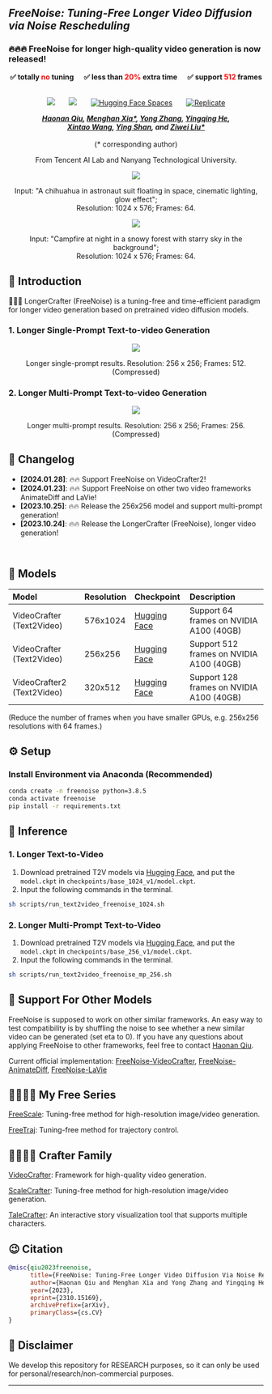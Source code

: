 ## ___***FreeNoise: Tuning-Free Longer Video Diffusion via Noise Rescheduling***___

### 🔥🔥🔥 FreeNoise for longer high-quality video generation is now released!

<div align="center">
<p style="font-weight: bold">
✅ totally <span style="color: red; font-weight: bold">no</span> tuning &nbsp;&nbsp;&nbsp;&nbsp;
✅ less than <span style="color: red; font-weight: bold">20%</span> extra time &nbsp;&nbsp;&nbsp;&nbsp;
✅ support <span style="color: red; font-weight: bold">512</span> frames &nbsp;&nbsp;&nbsp;&nbsp;
</p>

 <a href='https://arxiv.org/abs/2310.15169'><img src='https://img.shields.io/badge/arXiv-2310.15169-b31b1b.svg'></a> &nbsp;&nbsp;&nbsp;&nbsp;&nbsp;
 <a href='http://haonanqiu.com/projects/FreeNoise.html'><img src='https://img.shields.io/badge/Project-Page-Green'></a> &nbsp;&nbsp;&nbsp;&nbsp;&nbsp;
 [![Hugging Face Spaces](https://img.shields.io/badge/%F0%9F%A4%97%20Hugging%20Face-Spaces-blue)](https://huggingface.co/spaces/MoonQiu/FreeNoise) &nbsp;&nbsp;&nbsp;&nbsp;&nbsp;
 [![Replicate](https://replicate.com/cjwbw/longercrafter/badge)](https://replicate.com/cjwbw/longercrafter)


_**[Haonan Qiu](http://haonanqiu.com/), [Menghan Xia*](https://menghanxia.github.io), [Yong Zhang](https://yzhang2016.github.io), [Yingqing He](https://github.com/YingqingHe), 
<br>
[Xintao Wang](https://xinntao.github.io), [Ying Shan](https://scholar.google.com/citations?hl=zh-CN&user=4oXBp9UAAAAJ), and [Ziwei Liu*](https://liuziwei7.github.io/)**_
<br><br>
(* corresponding author)

From Tencent AI Lab and Nanyang Technological University.

<img src=assets/t2v/hd01.gif>
<p>Input: "A chihuahua in astronaut suit floating in space, cinematic lighting, glow effect"; 
<br>
Resolution: 1024 x 576; Frames: 64.</p>
<img src=assets/t2v/hd02.gif>
<p>Input: "Campfire at night in a snowy forest with starry sky in the background"; 
<br>
Resolution: 1024 x 576; Frames: 64.</p>
</div>
 
## 🔆 Introduction


🤗🤗🤗 LongerCrafter (FreeNoise) is a tuning-free and time-efficient paradigm for longer video generation based on pretrained video diffusion models.

### 1. Longer Single-Prompt Text-to-video Generation

<div align="center">
<img src=assets/t2v/sp512.gif>
<p>Longer single-prompt results. Resolution: 256 x 256; Frames: 512. (Compressed)</p>
</div>

### 2. Longer Multi-Prompt Text-to-video Generation

<div align="center">
<img src=assets/t2v/mp256.gif>
<p>Longer multi-prompt results. Resolution: 256 x 256; Frames: 256. (Compressed)</p>
</div>

## 📝 Changelog
- __[2024.01.28]__: 🔥🔥 Support FreeNoise on VideoCrafter2!
- __[2024.01.23]__: 🔥🔥 Support FreeNoise on other two video frameworks AnimateDiff and LaVie!
- __[2023.10.25]__: 🔥🔥 Release the 256x256 model and support multi-prompt generation!
- __[2023.10.24]__: 🔥🔥 Release the LongerCrafter (FreeNoise), longer video generation!
<br>


## 🧰 Models

|Model|Resolution|Checkpoint|Description
|:---------|:---------|:--------|:--------|
|VideoCrafter (Text2Video)|576x1024|[Hugging Face](https://huggingface.co/VideoCrafter/Text2Video-1024-v1.0/blob/main/model.ckpt)|Support 64 frames on NVIDIA A100 (40GB)
|VideoCrafter (Text2Video)|256x256|[Hugging Face](https://huggingface.co/VideoCrafter)|Support 512 frames on NVIDIA A100 (40GB)
|VideoCrafter2 (Text2Video)|320x512|[Hugging Face](https://huggingface.co/VideoCrafter/VideoCrafter2/blob/main/model.ckpt)|Support 128 frames on NVIDIA A100 (40GB)

(Reduce the number of frames when you have smaller GPUs, e.g. 256x256 resolutions with 64 frames.)

## ⚙️ Setup

### Install Environment via Anaconda (Recommended)
```bash
conda create -n freenoise python=3.8.5
conda activate freenoise
pip install -r requirements.txt
```


## 💫 Inference 
### 1. Longer Text-to-Video

<!-- 1) Download pretrained T2V models via [Hugging Face](https://huggingface.co/VideoCrafter/Text2Video-512-v1/blob/main/model.ckpt), and put the `model.ckpt` in `checkpoints/base_512_v1/model.ckpt`.
2) Input the following commands in the terminal.
```bash
sh scripts/run_text2video_freenoise_512.sh
``` -->

1) Download pretrained T2V models via [Hugging Face](https://huggingface.co/VideoCrafter/Text2Video-1024-v1.0/blob/main/model.ckpt), and put the `model.ckpt` in `checkpoints/base_1024_v1/model.ckpt`.
2) Input the following commands in the terminal.
```bash
sh scripts/run_text2video_freenoise_1024.sh
```

### 2. Longer Multi-Prompt Text-to-Video

1) Download pretrained T2V models via [Hugging Face](https://huggingface.co/VideoCrafter), and put the `model.ckpt` in `checkpoints/base_256_v1/model.ckpt`.
2) Input the following commands in the terminal.
```bash
sh scripts/run_text2video_freenoise_mp_256.sh
```


## 🧲 Support For Other Models

FreeNoise is supposed to work on other similar frameworks. An easy way to test compatibility is by shuffling the noise to see whether a new similar video can be generated (set eta to 0). If you have any questions about applying FreeNoise to other frameworks, feel free to contact [Haonan Qiu](http://haonanqiu.com/).

Current official implementation: [FreeNoise-VideoCrafter](https://github.com/AILab-CVC/FreeNoise), [FreeNoise-AnimateDiff](https://github.com/arthur-qiu/FreeNoise-AnimateDiff), [FreeNoise-LaVie](https://github.com/arthur-qiu/FreeNoise-LaVie) 

## 👨‍👩‍👧‍👦 My Free Series
[FreeScale](https://github.com/ali-vilab/FreeScale): Tuning-free method for high-resolution image/video generation.

[FreeTraj](https://github.com/arthur-qiu/FreeTraj): Tuning-free method for trajectory control.

## 👨‍👩‍👧‍👦 Crafter Family
[VideoCrafter](https://github.com/AILab-CVC/VideoCrafter): Framework for high-quality video generation.

[ScaleCrafter](https://github.com/YingqingHe/ScaleCrafter): Tuning-free method for high-resolution image/video generation.

[TaleCrafter](https://github.com/AILab-CVC/TaleCrafter): An interactive story visualization tool that supports multiple characters.  


## 😉 Citation
```bib
@misc{qiu2023freenoise,
      title={FreeNoise: Tuning-Free Longer Video Diffusion Via Noise Rescheduling}, 
      author={Haonan Qiu and Menghan Xia and Yong Zhang and Yingqing He and Xintao Wang and Ying Shan and Ziwei Liu},
      year={2023},
      eprint={2310.15169},
      archivePrefix={arXiv},
      primaryClass={cs.CV}
}
```


## 📢 Disclaimer
We develop this repository for RESEARCH purposes, so it can only be used for personal/research/non-commercial purposes.
****

